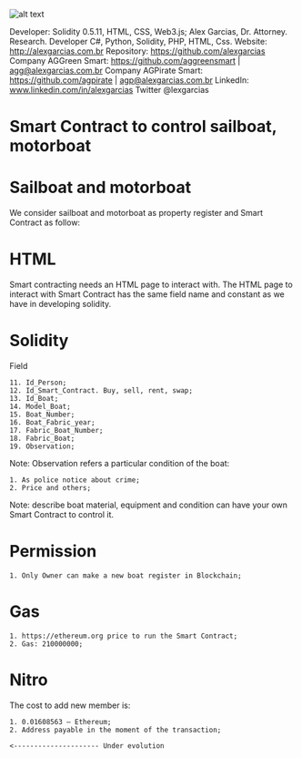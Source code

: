 ![alt text](http://alexgarcias.com.br/blog/wp-content/uploads/2017/05/AlexGarciasAttorneys.png)

Developer: Solidity 0.5.11, HTML, CSS, Web3.js; Alex Garcias, Dr. Attorney. Research. Developer C#, Python, Solidity, PHP, HTML, Css. Website: http://alexgarcias.com.br Repository: https://github.com/alexgarcias Company AGGreen Smart: https://github.com/aggreensmart | agg@alexgarcias.com.br Company AGPirate Smart: https://github.com/agpirate | agp@alexgarcias.com.br LinkedIn: www.linkedin.com/in/alexgarcias Twitter @lexgarcias

# Smart Contract to control sailboat, motorboat

# Sailboat and motorboat

We consider sailboat and motorboat as property register and Smart Contract as follow:

# HTML

Smart contracting needs an HTML page to interact with. The HTML page to interact with Smart Contract has the same field name and constant as we have in developing solidity.

# Solidity

Field

    11. Id_Person;
    12. Id_Smart_Contract. Buy, sell, rent, swap;
    13. Id_Boat;
    14. Model_Boat;
    15. Boat_Number;
    16. Boat_Fabric_year;
    17. Fabric_Boat_Number;
    18. Fabric_Boat;
    19. Observation;

Note: Observation refers a particular condition of the boat: 

    1. As police notice about crime;
    2. Price and others;

Note: describe boat material, equipment and condition can have your own Smart Contract to control it.


# Permission

    1. Only Owner can make a new boat register in Blockchain;

# Gas

    1. https://ethereum.org price to run the Smart Contract;
    2. Gas: 210000000;

# Nitro

The cost to add new member is:

    1. 0.01608563 – Ethereum;
    2. Address payable in the moment of the transaction;
    
    <--------------------- Under evolution
